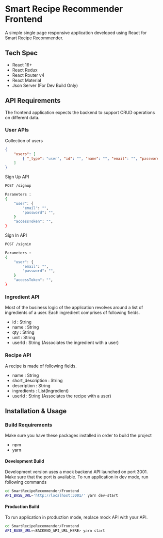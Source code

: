 # Smart Recipe Recommender Frontend

A simple single page responsive application developed using React for Smart Recipe Recommender.

## Tech Spec

* React 16+
* React Redux 
* React Router v4
* React Material
* Json Server (For Dev Build Only)

## API Requirements

The frontend application expects the backend to support CRUD operations on different data. 

### User APIs

Collection of users 

```json
{ 
    "users": [
        { "_type": "user", "id": "", "name": "", "email": "", "password": "", "salt": "", "createdAt": "", "updatedAt": "" }
    ]
}
```

Sign Up API

```bash
POST /signup

Parameters : 
{
    "user": {
        "email": "",
        "password": "",
    }
    "accessToken": "",
}
```

Sign In API

```bash
POST /signin

Parameters : 
{
    "user": {
        "email": "",
        "password": "",
    }
    "accessToken": "",
}
```

### Ingredient API

Most of the business logic of the application revolves around a list of ingredients of a user. Each ingredient comprises of following fields.

* id : String
* name : String
* qty : String
* unit : String
* userId : String (Associates the ingredient with a user)

### Recipe API

A recipe is made of following fields.

* name : String
* short_description : String
* description : String
* ingredients : List(Ingredient)
* userId : String (Associates the recipe with a user)

## Installation & Usage

### Build Requirements

Make sure you have these packages installed in order to build the project

* npm
* yarn

#### Development Build

Development version uses a mock backend API launched on port 3001. Make sure that the port is available. To run application in dev mode, run following commands

```bash
cd SmartRecipeRecommender/Frontend
API_BASE_URL='http://localhost:3001/' yarn dev-start
```

#### Production Build

To run application in production mode, replace mock API with your API. 

```bash
cd SmartRecipeRecommender/Frontend
API_BASE_URL=<BACKEND_API_URL_HERE> yarn start
```